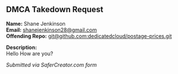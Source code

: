 ## DMCA Takedown Request

**Name:** Shane Jenkinson  
**Email:** shanejenkinson28@gmail.com  
**Offending Repo:** [git@github.com:dedicatedcloud/postage-prices.git](git@github.com:dedicatedcloud/postage-prices.git)  

**Description:**  
Hello  How are you?

*Submitted via SaferCreator.com form*